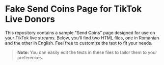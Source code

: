 # Fake Send Coins Page for TikTok Live Donors

This repository contains a sample "Send Coins" page designed for use on your TikTok live streams. Below, you'll find two HTML files, one in Romanian and the other in English. Feel free to customize the text to fit your needs.

> **Note:** You can easily edit the texts in these files to tailor them to your preferences.
